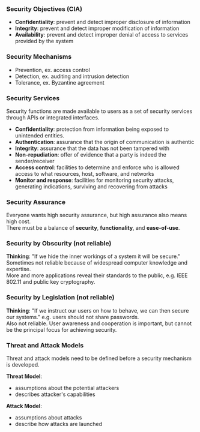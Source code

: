 ### Security Objectives (CIA)
- **Confidentiality**: prevent and detect improper disclosure of information
- **Integrity**: prevent and detect improper modification of information
- **Availability**: prevent and detect improper denial of access to services provided by the system

### Security Mechanisms
- Prevention, ex. access control
- Detection, ex. auditing and intrusion detection
- Tolerance, ex. Byzantine agreement

### Security Services
Security functions are made available to users as a set of security services through APIs or integrated interfaces.
- **Confidentiality**: protection from information being exposed to unintended entities.
- **Authentication**: assurance that the origin of communication is authentic
- **Integrity**: assurance that the data has not been tampered with
- **Non-repudiation**: offer of evidence that a party is indeed the sender/receiver
- **Access control**: facilities to determine and enforce who is allowed access to what resources, host, software, and networks
- **Monitor and response**: facilities for monitoring security attacks, generating indications, surviving and recovering from attacks

### Security Assurance
Everyone wants high security assurance, but high assurance also means high cost.\
There must be a balance of **security**, **functionality**, and **ease-of-use**.

### Security by Obscurity (not reliable)
**Thinking**: "If we hide the inner workings of a system it will be secure."\
Sometimes not reliable because of widespread computer knowledge and expertise.\
More and more applications reveal their standards to the public, e.g. IEEE 802.11 and public key cryptography.

### Security by Legislation (not reliable)
**Thinking**: "If we instruct our users on how to behave, we can then secure our systems." e.g. users should not share passwords.\
Also not reliable. User awareness and cooperation is important, but cannot be the principal focus for achieving security.

### Threat and Attack Models
Threat and attack models need to be defined before a security mechanism is developed.

**Threat Model**:
- assumptions about the potential attackers
- describes attacker's capabilities

**Attack Model**:
- assumptions about attacks
- describe how attacks are launched

